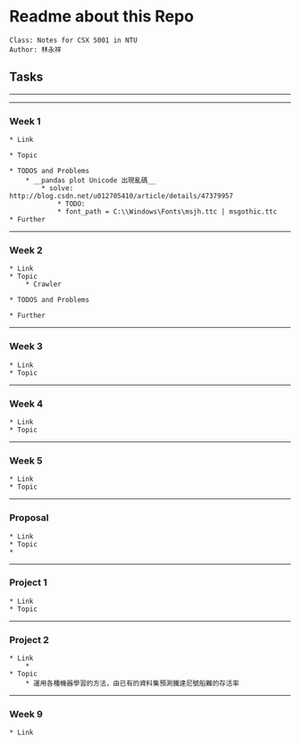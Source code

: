 # Readme about this Repo
    Class: Notes for CSX 5001 in NTU
    Author: 林永祥
    
## Tasks
---
---
### Week 1
    * Link
    
    * Topic
        
    * TODOS and Problems
        * __pandas plot Unicode 出現亂碼__ 
            * solve: http://blog.csdn.net/u012705410/article/details/47379957
                * TODO:
                * font_path = C:\\Windows\Fonts\msjh.ttc | msgothic.ttc
    * Further
---
### Week 2
    * Link
    * Topic
        * Crawler
            
    * TODOS and Problems
        
    * Further
---
### Week 3
    * Link
    * Topic
---
### Week 4    
    * Link
    * Topic
---
### Week 5
    * Link
    * Topic
---
### Proposal
    * Link
    * Topic
    *
---
### Project 1
    * Link
    * Topic
---
### Project 2
    * Link
        * 
    * Topic
        * 運用各種機器學習的方法，由已有的資料集預測鐵達尼號船難的存活率
---
### Week 9
    * Link